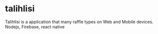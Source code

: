# talihlisi
Talihlisi is a application that many raffle types on Web and Mobile devices. Nodejs, Firebase, react native
